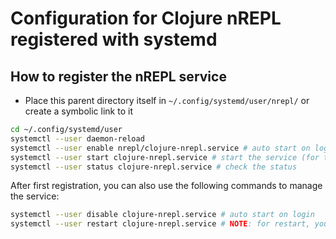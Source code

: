 # Configuration for Clojure nREPL registered with systemd

## How to register the nREPL service

- Place this parent directory itself in `~/.config/systemd/user/nrepl/` or create a symbolic link to it

```bash
cd ~/.config/systemd/user
systemctl --user daemon-reload
systemctl --user enable nrepl/clojure-nrepl.service # auto start on login
systemctl --user start clojure-nrepl.service # start the service (for this login session)
systemctl --user status clojure-nrepl.service # check the status
```

After first registration, you can also use the following commands to manage the service:

```bash
systemctl --user disable clojure-nrepl.service # auto start on login
systemctl --user restart clojure-nrepl.service # NOTE: for restart, you need to stop it first
```